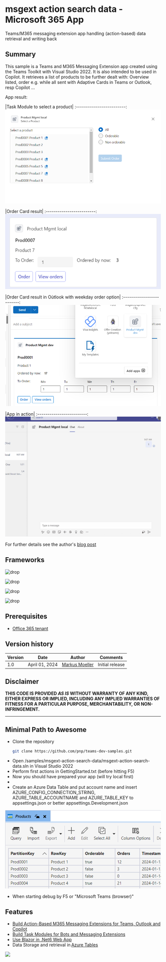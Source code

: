 ﻿# msgext action search data - Microsoft 365 App
Teams/M365 messaging extension app handling (action-based) data retrieval and writing back

## Summary
This sample is a Teams and M365 Messaging Extension app created using the Teams Toolkit with Visual Studio 2022. It is also intended to be used in Copilot.
It retrieves a list of products to be further dealt with: Overview listed, order e.g. while all sent with Adaptive Cards in Teams or Outlook, resp Copilot ...

App result:

|Task Module to select a product|
:-------------------------:
![Task Module to select a product](assets/TaskModule1.png)

|Order Card result|
:-------------------------:
![Order Card Result](assets/AdaptivecardResult1.png)

|Order Card result in Oùtlook with weekday order option|
:-------------------------:
![Order Card Result in Oùtlook with weekday order option](assets/AdaptivecardResult4.png)

|App in action|
:-------------------------:
![App in action](assets/01msgext-action-sear-action.gif)


For further details see the author's [blog post](https://mmsharepoint.wordpress.com/2024/01/31/an-action-based-teams-and-m365-messaging-extension/)

## Frameworks


![drop](https://img.shields.io/badge/.NET&nbsp;Core-6-green.svg)

![drop](https://img.shields.io/badge/Bot&nbsp;Framework-4.21-green.svg)

![drop](https://img.shields.io/badge/Teams&nbsp;Toolkit&nbsp;for&nbsp;VS-17.7-green.svg)

![drop](https://img.shields.io/badge/Visual&nbsp;Studio&nbsp;2022-17.9-green.svg)


## Prerequisites

* [Office 365 tenant](https://dev.office.com/sharepoint/docs/spfx/set-up-your-development-environment)

## Version history

Version|Date|Author|Comments
-------|----|--------|--------
1.0|April 01, 2024|[Markus Moeller](http://www.twitter.com/moeller2_0)|Initial release

## Disclaimer

**THIS CODE IS PROVIDED *AS IS* WITHOUT WARRANTY OF ANY KIND, EITHER EXPRESS OR IMPLIED, INCLUDING ANY IMPLIED WARRANTIES OF FITNESS FOR A PARTICULAR PURPOSE, MERCHANTABILITY, OR NON-INFRINGEMENT.**

---
## Minimal Path to Awesome
- Clone the repository
    ```bash
    git clone https://github.com/pnp/teams-dev-samples.git
- Open /samples/msgext-action-search-data/msgext-action-search-data.sln in Visual Studio 2022
- Perform first actions in GettingStarted.txt (before hitting F5)
- Now you should have prepared your app (will try local first)
- 
- Create an Azure Data Table and put account name and insert AZURE_CONFIG_CONNECTION_STRING, AZURE_TABLE_ACCOUNTNAME and AZURE_TABLE_KEY to appsettings.json or better appsettings.Development.json 

![Azure Table with columns](assets/AzureTable.png)

- When starting debug by F5 or "Microsoft Teams (browser)"
  

## Features

* [Build Action-Based M365 Messaging Extensions for Teams, Outlook and Copilot](https://learn.microsoft.com/en-us/microsoftteams/platform/m365-apps/extend-m365-teams-message-extension?tabs=ttk%2Caction-based-message-extension&WT.mc_id=M365-MVP-5004617)
* [Build Task Modules for Bots and Messaging Extensions](https://learn.microsoft.com/en-us/microsoftteams/platform/task-modules-and-cards/what-are-task-modules?WT.mc_id=M365-MVP-5004617)
* [Use Blazor in .Net6 Web App](https://learn.microsoft.com/en-us/aspnet/core/blazor/?view=aspnetcore-6.0&WT.mc_id=M365-MVP-5004617)
* Data Storage and retrieval in [Azure Tables](https://learn.microsoft.com/en-us/dotnet/api/overview/azure/data.tables-readme?view=azure-dotnet&WT.mc_id=M365-MVP-5004617)
 
<img src="https://m365-visitor-stats.azurewebsites.net/teams-dev-samples/samples/msgext-action-search-data" />
